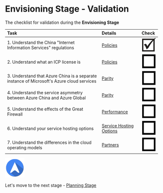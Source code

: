 <properties
	pageTitle="Global Customer Playbook envisioning-validate | Azure"
	description="Global Customer Playbook - validation for the Envisioning Stage"
	services="global-customer-playbook"
	documentationCenter=""
	authors="jtong"
	manager="edwinc"
	editor=""
	tags="global-customer-playbook"/>

<tags
	ms.service="migration-lifecycle-envisioning"
	ms.workload=""
	ms.tgt_pltfrm=""
	ms.devlang="na"
	ms.topic="article"
	ms.date="12/26/2016"
	wacn.date="12/26/2016"
	wacn.lang="en" 
	ms.author="jtong"/>

# Envisioning Stage - Validation

The checklist for validation during the **Envisioning Stage**

| Task | Details | Check |
|:---- |:------- |:----- |
| 1. Understand the China "Internet Information Services" regulations | [Policies](/solutions/global-customer/envisioning/explore/policies/) | ![d](../media/check-box.png) |
| 2. Understand what an ICP license is | [Policies](/solutions/global-customer/envisioning/guidance/pplicies/) | ![ud](../media/empty-box.png) |
| 3. Understand that Azure China is a separate instance of Microsoft's Azure cloud services | [Parity](/solutions/global-customer/envisioning/explore/parity/) | ![ud](../media/empty-box.png) |
| 4. Understand the service asymmetry between Azure China and Azure Global | [Parity](/solutions/global-customer/envisioning/guidance/parity/) | ![ud](../media/empty-box.png) |
| 5. Understand the effects of the Great Firewall | [Performance](/solutions/global-customer/envisioning/explore/performance/) | ![ud](../media/empty-box.png) |
| 6. Understand your service hosting options | [Service Hosting Options](/solutions/global-customer/envisioning/guidance/performance/) | ![ud](../media/empty-box.png) |
| 7. Understand the differences in the cloud operating models | [Partners](/solutions/global-customer/envisioning/guidance/partners/) | ![ud](../media/empty-box.png) |

![navigation](../media/navigation.png)

Let's move to the next stage - [Planning Stage](/solutions/global-customer/planning/validate/)

 
